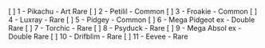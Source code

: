 [ ] 1 - Pikachu - Art Rare 
[ ] 2 - Petilil - Common 
[ ] 3 - Froakie - Common 
[ ] 4 - Luxray - Rare 
[ ] 5 - Pidgey - Common 
[ ] 6 - Mega Pidgeot ex - Double Rare 
[ ] 7 - Torchic - Rare 
[ ] 8 - Psyduck - Rare 
[ ] 9 - Mega Absol ex - Double Rare 
[ ] 10 - Drifblim - Rare 
[ ] 11 - Eevee - Rare 
